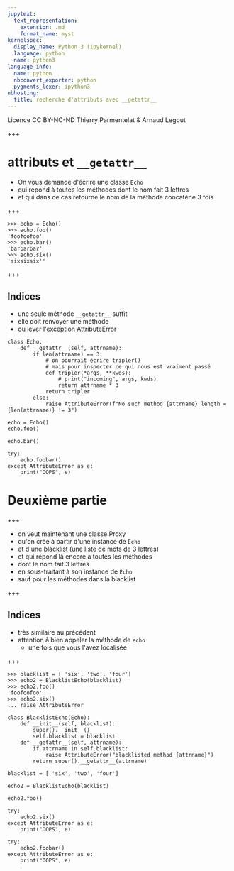 ```yaml
---
jupytext:
  text_representation:
    extension: .md
    format_name: myst
kernelspec:
  display_name: Python 3 (ipykernel)
  language: python
  name: python3
language_info:
  name: python
  nbconvert_exporter: python
  pygments_lexer: ipython3
nbhosting:
  title: recherche d'attributs avec __getattr__
---
```


<div class="licence">
<span>Licence CC BY-NC-ND</span>
<span>Thierry Parmentelat &amp; Arnaud Legout</span>
</div>

+++

# attributs et `__getattr__`

* On vous demande d'écrire une classe `Echo`
* qui répond à toutes les méthodes dont le nom  fait 3 lettres
* et qui dans ce cas retourne le nom de la méthode concaténé 3 fois

+++

```
>>> echo = Echo()
>>> echo.foo()
'foofoofoo'
>>> echo.bar()
'barbarbar'
>>> echo.six()
'sixsixsix''
```

+++

## Indices

* une seule méthode `__getattr__` suffit
* elle doit renvoyer une méthode
* ou lever l'exception AttributeError

```{code-cell} ipython3
class Echo:
    def __getattr__(self, attrname):
        if len(attrname) == 3:
            # on pourrait écrire tripler()
            # mais pour inspecter ce qui nous est vraiment passé
            def tripler(*args, **kwds):
                # print("incoming", args, kwds)
                return attrname * 3
            return tripler
        else:
            raise AttributeError(f"No such method {attrname} length = {len(attrname)} != 3")
```

```{code-cell} ipython3
echo = Echo()
echo.foo()
```

```{code-cell} ipython3
echo.bar()
```

```{code-cell} ipython3
try:
    echo.foobar()
except AttributeError as e:
    print("OOPS", e)
```

# Deuxième partie

+++

* on veut maintenant une classe Proxy
* qu'on crée à partir d'une instance de `Echo`
* et d'une blacklist (une liste de mots de 3 lettres)
* et qui répond là encore à toutes les méthodes
* dont le nom fait 3 lettres
* en sous-traitant à son instance de `Echo`
* sauf pour les méthodes dans la blacklist

+++

## Indices

* très similaire au précédent
* attention à bien appeler la méthode de `echo` 
  * une fois que vous l'avez localisée

+++

```
>>> blacklist = [ 'six', 'two', 'four']
>>> echo2 = BlacklistEcho(blacklist)
>>> echo2.foo()
'foofoofoo'
>>> echo2.six()
... raise AttributeError

```

```{code-cell} ipython3
class BlacklistEcho(Echo):
    def __init__(self, blacklist):
        super().__init__()
        self.blacklist = blacklist
    def __getattr__(self, attrname):
        if attrname in self.blacklist:
            raise AttributeError("blacklisted method {attrname}")
        return super().__getattr__(attrname)
```

```{code-cell} ipython3
blacklist = [ 'six', 'two', 'four']

echo2 = BlacklistEcho(blacklist)

echo2.foo()
```

```{code-cell} ipython3
try:
    echo2.six()
except AttributeError as e:
    print("OOPS", e)
```

```{code-cell} ipython3
try:
    echo2.foobar()
except AttributeError as e:
    print("OOPS", e)
```
